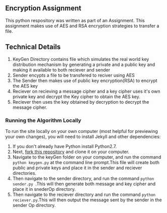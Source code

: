 ## Encryption Assignment
This python respository was written as part of an Assignment.
This assignment makes use of AES and RSA encryption strategies to transfer a file.

## Technical Details
1. KeyGen Directory contains file which simulates the real world key distribution mechanism by generating a private and a public key and making it available to both reciever and sender
2. Sender encypts a file to be transfered to reciver using AES
3. The Sender then makes use of public key encryption(RSA) to encrypt the AES key
4. Reciever on recieving a message cipher and a key cipher uses it's own private key and decrypt the Key cipher to obtain the AES key.
5. Reciever then uses the key obtained by decryption to decrypt the message cipher.

### Running the Algorithm Locally

To run the site locally on your own computer (most helpful for previewing your own changes), you will need to install Jekyll and other dependencies:

1. If you don't already have Python install Python2.7.
2. Next, [fork this repository](http://help.github.com/fork-a-repo/ "Instructions for Forking Your Repository") and clone it on your computer.
3. Navigate to the keyGen folder on your computer, and run the command `python keygen.py` at the command line prompt.This file will create both public and private keys and place it in the sender and reciever directories.
4. Then navigate to the sender directory, and run the command `python sender.py `.This will then generate both message and key cipher and place it in snederOp directory.
5. Then navigate to the reciever directory and run the command `python reciever.py`.This will then output the message sent by the sender in the sender Op directory.
